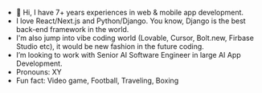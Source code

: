 - 👋 Hi, I have 7+ years experiences in web & mobile app development.
-  I love React/Next.js and Python/Django. You know, Django is the best back-end framework in the world.
-  I'm also jump into vibe coding world (Lovable, Cursor, Bolt.new, Firbase Studio etc), it would be new fashion in the future coding.
-  I’m looking to work with Senior AI Software Engineer in large AI App Development.
-  Pronouns: XY
-  Fun fact: Video game, Football, Traveling, Boxing

<!---
mm-pro/mm-pro is a ✨ special ✨ repository because its `README.md` (this file) appears on your GitHub profile.
You can click the Preview link to take a look at your changes.
--->
